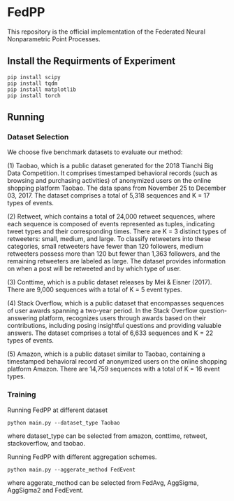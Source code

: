 # FedPP
This repository is the official implementation of the Federated Neural Nonparametric Point Processes.
## Install the Requirments of Experiment
```
pip install scipy
pip install tqdm
pip install matplotlib
pip install torch
```

## Running
### Dataset Selection
We choose five benchmark datasets to evaluate our method: 

(1) Taobao, which is a public dataset generated for the 2018 Tianchi Big Data Competition. It comprises timestamped behavioral records (such as browsing and purchasing activities) of anonymized users on the online shopping platform Taobao. The data spans from November 25 to December 03, 2017. The dataset comprises a total of 5,318 sequences and K = 17 types of events. 

(2) Retweet, which contains a total of 24,000 retweet sequences, where each sequence is composed of events represented as tuples, indicating tweet types and their corresponding times. There are K = 3 distinct types of retweeters: small, medium, and large. To classify retweeters into these categories, small retweeters have fewer than 120 followers, medium retweeters possess more than 120 but fewer than 1,363 followers, and the remaining retweeters are labeled as large. The dataset provides information on when a post will be retweeted and by which type of user. 

(3) Conttime, which is a public dataset releases by Mei & Eisner (2017). There are 9,000 sequences with a total of K = 5 event types. 

(4) Stack Overflow, which is a public dataset that encompasses sequences of user awards spanning a two-year period. In the Stack Overflow question-answering platform, recognizes users through awards based on their contributions, including posing insightful questions and providing valuable answers. The dataset comprises a total of 6,633 sequences and K = 22 types of events. 

(5) Amazon, which is a public dataset similar to Taobao, containing a timestamped behavioral record of anonymized users on the online shopping platform Amazon. There are 14,759 sequences with a total of K = 16 event types.



### Training
Running FedPP at different dataset
```
python main.py --dataset_type Taobao 
```
where dataset_type can be selected from amazon, conttime, retweet, stackoverflow, and taobao. 

Running FedPP with different aggregation schemes.
```
python main.py --aggerate_method FedEvent
```
where aggerate_method can be selected from FedAvg, AggSigma, AggSigma2 and FedEvent. 

